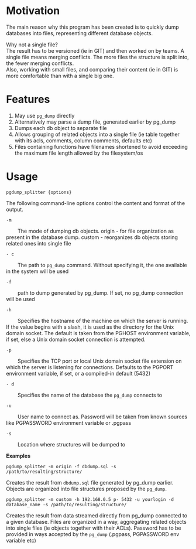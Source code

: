 # Motivation
The main reason why this program has been created is to quickly dump databases into files, representing different database objects.

Why not a single file? \
The result has to be versioned (ie in GIT) and then worked on by teams. A single file means merging conflicts. The more files the structure is split into, the fewer merging conflicts. \
Also, working with small files, and comparing their content (ie in GIT) is more comfortable than with a single big one.

# Features
1. May use `pg_dump` directly
2. Alternatively may parse a dump file, generated earlier by pg_dump
3. Dumps each db object to separate file
4. Allows grouping of related objects into a single file (ie table together with its acls, comments, column comments, defaults etc)
5. Files containing functions have filenames shortened to avoid exceeding the maximum file length allowed by the filesystem/os
   
# Usage
`pgdump_splitter {options}`

The following command-line options control the content and format of the output.

`-m`

&nbsp;&nbsp;&nbsp;&nbsp;&nbsp;&nbsp;&nbsp;&nbsp;The mode of dumping db objects. origin - for file organization as present in the database dump. custom - reorganizes db objects storing related ones into single file

`- c`
    	
 &nbsp;&nbsp;&nbsp;&nbsp;&nbsp;&nbsp;&nbsp;&nbsp;The path to `pg_dump` command. Without specifying it, the one available in the system will be used
     
`-f`

&nbsp;&nbsp;&nbsp;&nbsp;&nbsp;&nbsp;&nbsp;&nbsp;path to dump generated by pg_dump. If set, no pg_dump connection will be used

`-h`

&nbsp;&nbsp;&nbsp;&nbsp;&nbsp;&nbsp;&nbsp;&nbsp;Specifies the hostname of the machine on which the server is running. If the value begins with a slash, it is used as the directory for the Unix domain socket. The default is taken from the PGHOST environment variable, if set, else a Unix domain socket connection is attempted.

`-p`

&nbsp;&nbsp;&nbsp;&nbsp;&nbsp;&nbsp;&nbsp;&nbsp;Specifies the TCP port or local Unix domain socket file extension on which the server is listening for connections. Defaults to the PGPORT environment variable, if set, or a compiled-in default (5432)

`- d`

 &nbsp;&nbsp;&nbsp;&nbsp;&nbsp;&nbsp;&nbsp;&nbsp;Specifies the name of the database the `pg_dump` connects to

 `-u`

&nbsp;&nbsp;&nbsp;&nbsp;&nbsp;&nbsp;&nbsp;&nbsp;User name to connect as. Password will be taken from known sources like PGPASSWORD environment variable or .pgpass

`-s`

&nbsp;&nbsp;&nbsp;&nbsp;&nbsp;&nbsp;&nbsp;&nbsp;Location where structures will be dumped to


**Examples**

`pgdump_splitter -m origin -f dbdump.sql -s /path/to/resulting/structure/`

Creates the result from `dbdump.sql` file generated by pg_dump earlier. Objects are organized into file structures proposed by the `pg_dump`.

`pgdump_splitter -m custom -h 192.168.0.5 p- 5432 -u yourlogin -d database_name -s /path/to/resulting/structure/`

Creates the result from data streamed directly from pg_dump connected to a given database. Files are organized in a way, aggregating related objects into single files (ie objects together with their ACLs).
Password has to be provided in ways accepted by the `pg_dump` (.pgpass, PGPASSWORD env variable etc)
